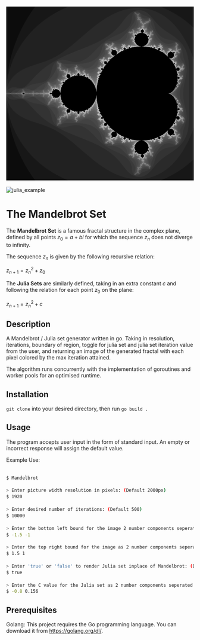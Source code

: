 
![mandelbrot_example](https://github.com/eitanoid/Mandelbrot-Set-Go/blob/main/pictures/mandelbrot.png)

![julia_example](https://github.com/eitanoid/Mandlebrot-Set-Go/blob/main/pictures/julia.png)

# The Mandelbrot Set

The **Mandelbrot Set** is a famous fractal structure in the complex plane, defined by all points  $z_0 = a + bi$ for which the sequence $z_n$ does not diverge to infinity. 

The sequence $z_n$ is given by the following recursive relation:

$z_{n+1} = z_n^2 + z_0$

The **Julia Sets** are similarly defined, taking in an extra constant $c$ and following the relation for each point $z_0$ on the plane:

$z_{n+1} = z_n^2 +c$

## Description

A Mandelbrot / Julia set generator written in go. Taking in resolution, iterations, boundary of region, toggle for julia set and julia set iteration value from the user, and returning an image of the generated fractal with each pixel colored by the max iteration attained.

The algorithm runs concurrently with the implementation of goroutines and worker pools for an optimised runtime.

## Installation

`git clone` into your desired directory, then run `go build .`

## Usage

The program accepts user input in the form of standard input. An empty or incorrect response will assign the default value.

Example Use:

```bash

$ Mandelbrot

> Enter picture width resolution in pixels: (Default 2000px)
$ 1920

> Enter desired number of iterations: (Default 500)
$ 10000 

> Enter the bottom left bound for the image 2 number components seperated by a space: (Default: -2 -2)
$ -1.5 -1

> Enter the top right bound for the image as 2 number components seperated by a space: (Default: 2 2)
$ 1.5 1

> Enter 'true' or 'false' to render Julia set inplace of Mandelbrot: (Default is 'false')
$ true 

> Enter the C value for the Julia set as 2 number components seperated by a space: (Default: 0.35 0.35)
$ -0.8 0.156
```

## Prerequisites

Golang: This project requires the Go programming language. You can download it from https://golang.org/dl/.
